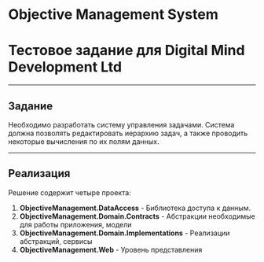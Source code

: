 # Objective Management System

# Тестовое задание для Digital Mind Development Ltd
* * *
## Задание
  Необходимо разработать систему управления задачами. Система должна позволять
редактировать иерархию задач, а также проводить некоторые вычисления по их полям данных.
* * *
## Реализация
Решение содержит четыре проекта:
1. **ObjectiveManagement.DataAccess** - Библиотека доступа к данным.  
2. **ObjectiveManagement.Domain.Contracts** - Абстракции необходимые для работы приложения, модели
3. **ObjectiveManagement.Domain.Implementations** - Реализации абстракций, сервисы
4. **ObjectiveManagement.Web** - Уровень представления
